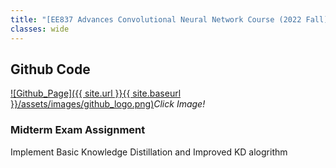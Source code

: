 ```yaml
---
title: "[EE837 Advances Convolutional Neural Network Course (2022 Fall)]"
classes: wide
---
```


## Github Code 
[![Github_Page]({{ site.url }}{{ site.baseurl }}/assets/images/github_logo.png)](https://github.com/SungJaeShin/EE837-Advances-CNN-Course.git)*Click Image!*

### Midterm Exam Assignment

Implement Basic Knowledge Distillation and Improved KD alogrithm